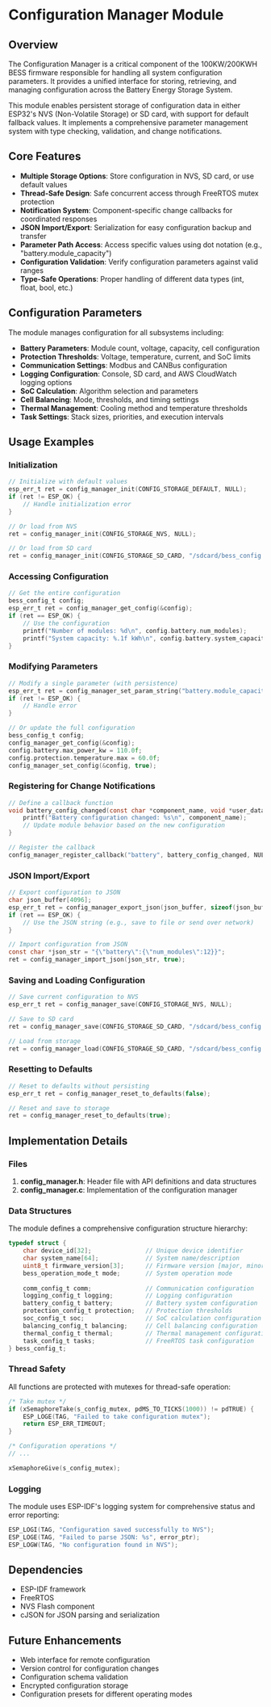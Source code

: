 # Configuration Manager Module

## Overview

The Configuration Manager is a critical component of the 100KW/200KWH BESS firmware responsible for handling all system configuration parameters. It provides a unified interface for storing, retrieving, and managing configuration across the Battery Energy Storage System.

This module enables persistent storage of configuration data in either ESP32's NVS (Non-Volatile Storage) or SD card, with support for default fallback values. It implements a comprehensive parameter management system with type checking, validation, and change notifications.

## Core Features

- **Multiple Storage Options**: Store configuration in NVS, SD card, or use default values
- **Thread-Safe Design**: Safe concurrent access through FreeRTOS mutex protection
- **Notification System**: Component-specific change callbacks for coordinated responses
- **JSON Import/Export**: Serialization for easy configuration backup and transfer
- **Parameter Path Access**: Access specific values using dot notation (e.g., "battery.module_capacity")
- **Configuration Validation**: Verify configuration parameters against valid ranges
- **Type-Safe Operations**: Proper handling of different data types (int, float, bool, etc.)

## Configuration Parameters

The module manages configuration for all subsystems including:

- **Battery Parameters**: Module count, voltage, capacity, cell configuration
- **Protection Thresholds**: Voltage, temperature, current, and SoC limits
- **Communication Settings**: Modbus and CANBus configuration
- **Logging Configuration**: Console, SD card, and AWS CloudWatch logging options
- **SoC Calculation**: Algorithm selection and parameters
- **Cell Balancing**: Mode, thresholds, and timing settings
- **Thermal Management**: Cooling method and temperature thresholds
- **Task Settings**: Stack sizes, priorities, and execution intervals

## Usage Examples

### Initialization

```c
// Initialize with default values
esp_err_t ret = config_manager_init(CONFIG_STORAGE_DEFAULT, NULL);
if (ret != ESP_OK) {
    // Handle initialization error
}

// Or load from NVS
ret = config_manager_init(CONFIG_STORAGE_NVS, NULL);

// Or load from SD card
ret = config_manager_init(CONFIG_STORAGE_SD_CARD, "/sdcard/bess_config.json");
```

### Accessing Configuration

```c
// Get the entire configuration
bess_config_t config;
esp_err_t ret = config_manager_get_config(&config);
if (ret == ESP_OK) {
    // Use the configuration
    printf("Number of modules: %d\n", config.battery.num_modules);
    printf("System capacity: %.1f kWh\n", config.battery.system_capacity);
}
```

### Modifying Parameters

```c
// Modify a single parameter (with persistence)
esp_err_t ret = config_manager_set_param_string("battery.module_capacity", "16.5", true);
if (ret != ESP_OK) {
    // Handle error
}

// Or update the full configuration
bess_config_t config;
config_manager_get_config(&config);
config.battery.max_power_kw = 110.0f;
config.protection.temperature.max = 60.0f;
config_manager_set_config(&config, true);
```

### Registering for Change Notifications

```c
// Define a callback function
void battery_config_changed(const char *component_name, void *user_data) {
    printf("Battery configuration changed: %s\n", component_name);
    // Update module behavior based on the new configuration
}

// Register the callback
config_manager_register_callback("battery", battery_config_changed, NULL);
```

### JSON Import/Export

```c
// Export configuration to JSON
char json_buffer[4096];
esp_err_t ret = config_manager_export_json(json_buffer, sizeof(json_buffer));
if (ret == ESP_OK) {
    // Use the JSON string (e.g., save to file or send over network)
}

// Import configuration from JSON
const char *json_str = "{\"battery\":{\"num_modules\":12}}";
ret = config_manager_import_json(json_str, true);
```

### Saving and Loading Configuration

```c
// Save current configuration to NVS
esp_err_t ret = config_manager_save(CONFIG_STORAGE_NVS, NULL);

// Save to SD card
ret = config_manager_save(CONFIG_STORAGE_SD_CARD, "/sdcard/bess_config.json");

// Load from storage
ret = config_manager_load(CONFIG_STORAGE_SD_CARD, "/sdcard/bess_config.json");
```

### Resetting to Defaults

```c
// Reset to defaults without persisting
esp_err_t ret = config_manager_reset_to_defaults(false);

// Reset and save to storage
ret = config_manager_reset_to_defaults(true);
```

## Implementation Details

### Files

1. **config_manager.h**: Header file with API definitions and data structures
2. **config_manager.c**: Implementation of the configuration manager

### Data Structures

The module defines a comprehensive configuration structure hierarchy:

```c
typedef struct {
    char device_id[32];               // Unique device identifier
    char system_name[64];             // System name/description
    uint8_t firmware_version[3];      // Firmware version [major, minor, patch]
    bess_operation_mode_t mode;       // System operation mode
    
    comm_config_t comm;               // Communication configuration
    logging_config_t logging;         // Logging configuration
    battery_config_t battery;         // Battery system configuration
    protection_config_t protection;   // Protection thresholds
    soc_config_t soc;                 // SoC calculation configuration
    balancing_config_t balancing;     // Cell balancing configuration
    thermal_config_t thermal;         // Thermal management configuration
    task_config_t tasks;              // FreeRTOS task configuration
} bess_config_t;
```

### Thread Safety

All functions are protected with mutexes for thread-safe operation:

```c
/* Take mutex */
if (xSemaphoreTake(s_config_mutex, pdMS_TO_TICKS(1000)) != pdTRUE) {
    ESP_LOGE(TAG, "Failed to take configuration mutex");
    return ESP_ERR_TIMEOUT;
}

/* Configuration operations */
// ...

xSemaphoreGive(s_config_mutex);
```

### Logging

The module uses ESP-IDF's logging system for comprehensive status and error reporting:

```c
ESP_LOGI(TAG, "Configuration saved successfully to NVS");
ESP_LOGE(TAG, "Failed to parse JSON: %s", error_ptr);
ESP_LOGW(TAG, "No configuration found in NVS");
```

## Dependencies

- ESP-IDF framework
- FreeRTOS
- NVS Flash component
- cJSON for JSON parsing and serialization

## Future Enhancements

- Web interface for remote configuration
- Version control for configuration changes
- Configuration schema validation
- Encrypted configuration storage
- Configuration presets for different operating modes
